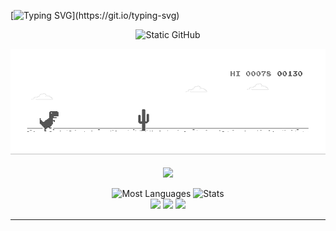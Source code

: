 [![Typing SVG](https://readme-typing-svg.demolab.com/?lines=printf("Hello+World+I'm+Victor");)](https://git.io/typing-svg)
<p align="center">
  <img src="https://img.shields.io/static/v1?label=Overview&message=Victor Claudino&color=f8efd4&style=for-the-badge&logo=GitHub" alt="Static GitHub">
</p>
<p align="center">
  <img src="dino.gif"><br><br>
  <a href="#">
    <img src="https://skillicons.dev/icons?i=github,git,java,py,javascript,html,css,c,cpp,php"/>
  </a>
</p>

<div align="center">
   <img height="180em" src="https://github-readme-stats.vercel.app/api/top-langs/?username=vitcld&theme=chartreuse-dark&title_color=fff&text_color=fff&layout=compact&langs_count=7&hide_border=true" alt="Most Languages" />
   <img height="180em" src="https://github-readme-stats.vercel.app/api?username=vitcld&show_icons=true&theme=chartreuse-dark&title_color=fff&text_color=fff&hide_border=true&count_private=true" alt="Stats" />
</div>
 

<div align="center">
    <a href="mailto:vitclaudino2214@gmail.com" target="_blank" rel="external"><img src="https://img.shields.io/badge/-Gmail-%23333?style=for-the-badge&logo=gmail&logoColor=white" target="_blank"></a>
    <a href="https://www.linkedin.com/in/victor-moura-113438240/" target="_blank" rel="external"><img src="https://img.shields.io/badge/-LinkedIn-%230077B5?style=for-the-badge&logo=linkedin&logoColor=white" target="_blank"></a> 
    <a href="https://www.instagram.com/vit_cld/" target="_blank" rel="external"><img src="https://img.shields.io/badge/-Instagram-%23E4405F?style=for-the-badge&logo=instagram&logoColor=white" target="_blank"></a>
  </div>
 
  --- 

